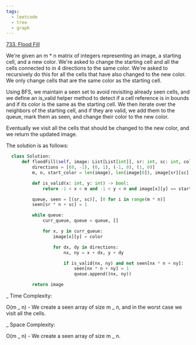 ```yaml
---
tags:
  - leetcode
  - tree
  - graph
---
```


<a href="https://leetcode.com/problems/flood-fill/">733. Flood Fill</a>

We're given an m \* n matrix of integers representing an image, a starting cell,
and a new color. We're asked to change the starting cell and all the cells
connected to in 4 directions to the same color. We're asked to recursively do
this for all the cells that have also changed to the new color. We only change
cells that are the same color as the starting cell.

Using BFS, we maintain a seen set to avoid revisiting already seen cells, and we
define an is_valid helper method to detect if a cell reference is in bounds and
if its color is the same as the starting cell. We then iterate over the
neighbors of the starting cell, and if they are valid, we add them to the queue,
mark them as seen, and change their color to the new color.

Eventually we visit all the cells that should be changed to the new color, and
we return the updated image.

The solution is as follows:

```python
  class Solution:
      def floodFill(self, image: List[List[int]], sr: int, sc: int, color: int) -> List[List[int]]:
          directions = [(0, -1), (0, 1), (-1, 0), (1, 0)]
          m, n, start_color = len(image), len(image[0]), image[sr][sc]

          def is_valid(x: int, y: int) -> bool:
              return -1 < x < m and -1 < y < n and image[x][y] == start_color

          queue, seen = [(sr, sc)], [0 for i in range(m * n)]
          seen[sr * n + sc] = 1

          while queue:
              curr_queue, queue = queue, []

              for x, y in curr_queue:
                  image[x][y] = color

                  for dx, dy in directions:
                      nx, ny = x + dx, y + dy

                      if is_valid(nx, ny) and not seen[nx * n + ny]:
                          seen[nx * n + ny] = 1
                          queue.append((nx, ny))

          return image
```

\_ Time Complexity:

O(m _ n) - We create a seen array of size m _ n, and in the worst case we visit
all the cells.

\_ Space Complexity:

O(m _ n) - We create a seen array of size m _ n.
